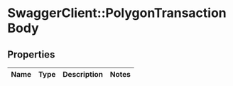 # SwaggerClient::PolygonTransactionBody

## Properties
Name | Type | Description | Notes
------------ | ------------- | ------------- | -------------

